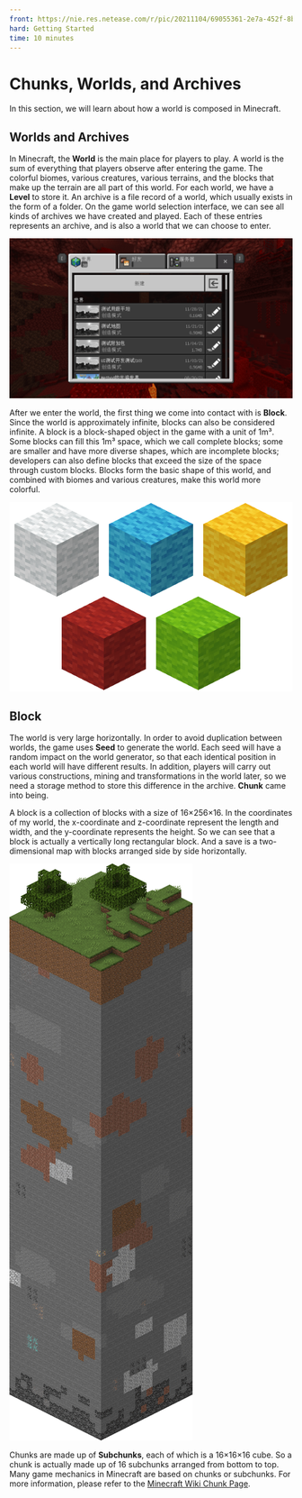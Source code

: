 ```yaml
--- 
front: https://nie.res.netease.com/r/pic/20211104/69055361-2e7a-452f-8b1a-f23e1262a03a.jpg 
hard: Getting Started 
time: 10 minutes 
--- 
```

# Chunks, Worlds, and Archives 

In this section, we will learn about how a world is composed in Minecraft. 

## Worlds and Archives 

In Minecraft, the **World** is the main place for players to play. A world is the sum of everything that players observe after entering the game. The colorful biomes, various creatures, various terrains, and the blocks that make up the terrain are all part of this world. For each world, we have a **Level** to store it. An archive is a file record of a world, which usually exists in the form of a folder. On the game world selection interface, we can see all kinds of archives we have created and played. Each of these entries represents an archive, and is also a world that we can choose to enter. 

![Game world selection interface](./images/2.1_world_screen.png) 

After we enter the world, the first thing we come into contact with is **Block**. Since the world is approximately infinite, blocks can also be considered infinite. A block is a block-shaped object in the game with a unit of 1m³. Some blocks can fill this 1m³ space, which we call complete blocks; some are smaller and have more diverse shapes, which are incomplete blocks; developers can also define blocks that exceed the size of the space through custom blocks. Blocks form the basic shape of this world, and combined with biomes and various creatures, make this world more colorful. 

![Block Example](./images/2.1_block_example.png) 

## Block 

The world is very large horizontally. In order to avoid duplication between worlds, the game uses **Seed** to generate the world. Each seed will have a random impact on the world generator, so that each identical position in each world will have different results. In addition, players will carry out various constructions, mining and transformations in the world later, so we need a storage method to store this difference in the archive. **Chunk** came into being. 

A block is a collection of blocks with a size of 16×256×16. In the coordinates of my world, the x-coordinate and z-coordinate represent the length and width, and the y-coordinate represents the height. So we can see that a block is actually a vertically long rectangular block. And a save is a two-dimensional map with blocks arranged side by side horizontally. 

![A Chunk](./images/2.1_chunk.png) 

Chunks are made up of **Subchunks**, each of which is a 16×16×16 cube. So a chunk is actually made up of 16 subchunks arranged from bottom to top. Many game mechanics in Minecraft are based on chunks or subchunks. For more information, please refer to the [Minecraft Wiki Chunk Page](https://minecraft.fandom.com/zh/wiki/%E5%8C%BA%E5%9D%97).
